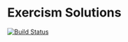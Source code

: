 # Exercism Solutions
[![Build Status](https://travis-ci.org/lloydchang/exercism-solutions.svg?branch=master)](https://travis-ci.org/lloydchang/exercism-solutions)
